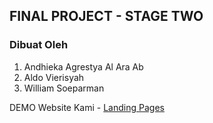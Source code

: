 ## FINAL PROJECT - STAGE TWO

### Dibuat Oleh

1. Andhieka Agrestya Al Ara Ab
2. Aldo Vierisyah
3. William Soeparman

DEMO Website Kami - [Landing Pages](landing-pages-fp2.netlify.app)
